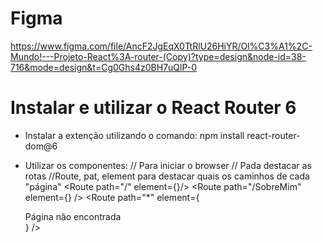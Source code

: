 # Figma

https://www.figma.com/file/AncF2JgEqX0TtRlU26HiYR/Ol%C3%A1%2C-Mundo!---Projeto-React%3A-router-(Copy)?type=design&node-id=38-716&mode=design&t=Cg0Ghs4z0BH7uQlP-0

# Instalar e utilizar o React Router 6
- Instalar a extenção utilizando o comando:
    npm install react-router-dom@6

- Utilizar os componentes:
<BrowserRouter> // Para iniciar o browser
    <Routes> // Pada destacar as rotas
        //Route, pat, element para destacar quais os caminhos de cada "página"
        <Route path="/" element={<Inicio />}/>
        <Route path="/SobreMim" element={<SobreMim />} />
        <Route path="*" element={<div>Página não encontrada</div>} />
    </Routes>
</BrowserRouter>